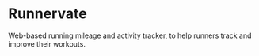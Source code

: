 # Runnervate
Web-based running mileage and activity tracker, to help runners track and improve their workouts.

